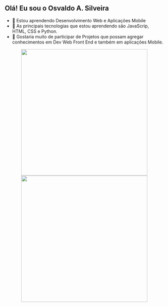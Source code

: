 ## Olá! Eu sou o Osvaldo A. Silveira
- 👀 Estou aprendendo Desenvolvimento Web e Aplicações Mobile
- 🌱 As principais tecnologias que estou aprendendo são JavaScrip, HTML, CSS e Python.
- 💞️ Gostaria muito de participar de Projetos que possam agregar conhecimentos em Dev Web Front End e também em aplicações Mobile.
<div align = center>
<a href="https://github.com/oasosvaldo">
<img width="400em" heigth="180em" src="https://github-readme-stats.vercel.app/api?username=oasosvaldo&show_icons=true&theme=gotham&include_all_commits=true&count_private=true" style="max-width: 100%;">
<img width="400em" heigth="180em" src="https://github-readme-stats.vercel.app/api/top-langs/?username=oasosvaldo&layout=compact&langs_count=16&theme=gotham" style="max-width: 100%;">

</div>
